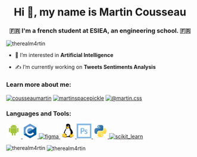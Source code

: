 <h1 align="center">Hi 🥳, my name is Martin Cousseau</h1>
<h3 align="center">🇫🇷 I'm a french student at ESIEA, an engineering school. 🇫🇷</h3>

<p align="left"> <img src="https://komarev.com/ghpvc/?username=therealm4rtin&label=Profile%20views&color=0e75b6&style=flat" alt="therealm4rtin" /> </p>

- 🔭 I’m interested in **Artificial Intelligence**

- ✍️ I’m currently working on **Tweets Sentiments Analysis**

<h3 align="left">Learn more about me:</h3>
<p align="left">
<a href="https://linkedin.com/in/cousseaumartin" target="blank"><img align="center" src="https://raw.githubusercontent.com/rahuldkjain/github-profile-readme-generator/master/src/images/icons/Social/linked-in-alt.svg" alt="cousseaumartin" height="30" width="40" /></a>
<a href="https://instagram.com/martinspacepickle" target="blank"><img align="center" src="https://raw.githubusercontent.com/rahuldkjain/github-profile-readme-generator/master/src/images/icons/Social/instagram.svg" alt="martinspacepickle" height="30" width="40" /></a>
<a href="https://medium.com/@martin.css" target="blank"><img align="center" src="https://raw.githubusercontent.com/rahuldkjain/github-profile-readme-generator/master/src/images/icons/Social/medium.svg" alt="@martin.css" height="30" width="40" /></a>
</p>

<h3 align="left">Languages and Tools:</h3>
<p align="left"> <a href="https://developer.android.com" target="_blank" rel="noreferrer"> <img src="https://raw.githubusercontent.com/devicons/devicon/master/icons/android/android-original-wordmark.svg" alt="android" width="40" height="40"/> </a> <a href="https://www.cprogramming.com/" target="_blank" rel="noreferrer"> <img src="https://raw.githubusercontent.com/devicons/devicon/master/icons/c/c-original.svg" alt="c" width="40" height="40"/> </a> <a href="https://www.figma.com/" target="_blank" rel="noreferrer"> <img src="https://www.vectorlogo.zone/logos/figma/figma-icon.svg" alt="figma" width="40" height="40"/> </a> <a href="https://www.linux.org/" target="_blank" rel="noreferrer"> <img src="https://raw.githubusercontent.com/devicons/devicon/master/icons/linux/linux-original.svg" alt="linux" width="40" height="40"/> </a> <a href="https://www.photoshop.com/en" target="_blank" rel="noreferrer"> <img src="https://raw.githubusercontent.com/devicons/devicon/master/icons/photoshop/photoshop-line.svg" alt="photoshop" width="40" height="40"/> </a> <a href="https://www.python.org" target="_blank" rel="noreferrer"> <img src="https://raw.githubusercontent.com/devicons/devicon/master/icons/python/python-original.svg" alt="python" width="40" height="40"/> </a> <a href="https://scikit-learn.org/" target="_blank" rel="noreferrer"> <img src="https://upload.wikimedia.org/wikipedia/commons/0/05/Scikit_learn_logo_small.svg" alt="scikit_learn" width="40" height="40"/> </a> </p>

<p><img align="left" src="https://github-readme-stats.vercel.app/api/top-langs?username=therealm4rtin&show_icons=true&locale=en&layout=compact" alt="therealm4rtin" /></p>

<p>&nbsp;<img align="center" src="https://github-readme-stats.vercel.app/api?username=therealm4rtin&show_icons=true&locale=en" alt="therealm4rtin" /></p>

